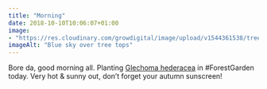 ```yaml
---
title: "Morning"
date: 2018-10-10T10:06:07+01:00
image: 
- "https://res.cloudinary.com/growdigital/image/upload/v1544361538/trees-31346729888.jpg"
imageAlt: "Blue sky over tree tops"
---
```


Bore da, good morning all. Planting [Glechoma hederacea](https://pfaf.org/user/plant.aspx?latinname=Glechoma+hederacea) in #ForestGarden today. Very hot & sunny out, don’t forget your autumn sunscreen!
